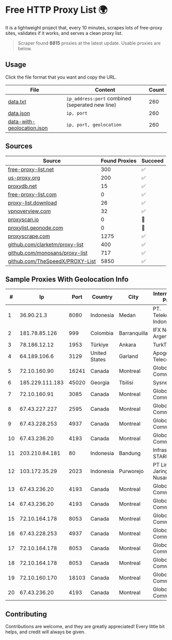 
# Free HTTP Proxy List 🌍

It is a lightweight project that, every 10 minutes, scrapes lots of free-proxy sites, validates if it works, and serves a clean proxy list.


> Scraper found **8815** proxies at the latest update. Usable proxies are below.

## Usage

Click the file format that you want and copy the URL.


|File|Content|Count|
|----|-------|-----|
|[data.txt](https://raw.githubusercontent.com/themiralay/Proxy-List-World/master/data.txt)|`ip_address:port` combined (seperated new line)|260|
|[data.json](https://raw.githubusercontent.com/themiralay/Proxy-List-World/master/data.json)|`ip, port`|260|
|[data-with-geolocation.json](https://raw.githubusercontent.com/themiralay/Proxy-List-World/master/data-with-geolocation.json)|`ip, port, geolocation`|260|

## Sources

|Source|Found Proxies|Succeed|
|------|-------------|-------|
|[free-proxy-list.net](https://free-proxy-list.net)|300|✅|
|[us-proxy.org](https://www.us-proxy.org)|200|✅|
|[proxydb.net](http://proxydb.net)|15|✅|
|[free-proxy-list.com](https://free-proxy-list.com/?page=&port=&type%5B%5D=http&type%5B%5D=https&up_time=0&search=Search)|0|✅|
|[proxy-list.download](https://www.proxy-list.download/HTTP)|26|✅|
|[vpnoverview.com](https://vpnoverview.com/privacy/anonymous-browsing/free-proxy-servers)|32|✅|
|[proxyscan.io](https://www.proxyscan.io)|0|🚫|
|[proxylist.geonode.com](https://proxylist.geonode.com/api/proxy-list?limit=300&page=1&sort_by=lastChecked&sort_type=desc&protocols=http,https)|0|🚫|
|[proxyscrape.com](https://api.proxyscrape.com/v2/?request=displayproxies&protocol=http&timeout=10000&country=all&ssl=all&anonymity=all)|1275|✅|
|[github.com/clarketm/proxy-list](https://raw.githubusercontent.com/clarketm/proxy-list/master/proxy-list-raw.txt)|400|✅|
|[github.com/monosans/proxy-list](https://raw.githubusercontent.com/monosans/proxy-list/main/proxies/http.txt)|717|✅|
|[github.com/TheSpeedX/PROXY-List](https://raw.githubusercontent.com/TheSpeedX/PROXY-List/master/http.txt)|5850|✅|


## Sample Proxies With Geolocation Info

|#|Ip|Port|Country|City|Internet Service Provider|
|-|--|----|-------|----|-------------------------|
|1|36.90.21.3|8080|Indonesia|Medan|PT. Telekomunikasi Indonesia|
|2|181.78.85.126|999|Colombia|Barranquilla|IFX Networks Argentina S.R.L|
|3|78.186.12.12|1953|Türkiye|Ankara|TurkTelecom|
|4|64.189.106.6|3129|United States|Garland|Apogee Telecom Inc.|
|5|72.10.160.90|16241|Canada|Montreal|GloboTech Communications|
|6|185.229.111.183|45020|Georgia|Tbilisi|Sysnet LLC|
|7|72.10.160.91|3085|Canada|Montreal|GloboTech Communications|
|8|67.43.227.227|2595|Canada|Montreal|GloboTech Communications|
|9|67.43.228.253|4937|Canada|Montreal|GloboTech Communications|
|10|67.43.236.20|4193|Canada|Montreal|GloboTech Communications|
|11|203.210.84.181|80|Indonesia|Bandung|Infrastruktur STARNET|
|12|103.172.35.29|2023|Indonesia|Purworejo|PT Lintas Jaringan Nusantara|
|13|67.43.236.20|4193|Canada|Montreal|GloboTech Communications|
|14|67.43.236.20|4193|Canada|Montreal|GloboTech Communications|
|15|72.10.164.178|8053|Canada|Montreal|GloboTech Communications|
|16|67.43.228.253|4937|Canada|Montreal|GloboTech Communications|
|17|72.10.164.178|8053|Canada|Montreal|GloboTech Communications|
|18|72.10.164.178|8053|Canada|Montreal|GloboTech Communications|
|19|72.10.160.170|18103|Canada|Montreal|GloboTech Communications|
|20|67.43.236.20|4193|Canada|Montreal|GloboTech Communications|



## Contributing

Contributions are welcome, and they are greatly appreciated! Every
little bit helps, and credit will always be given.

